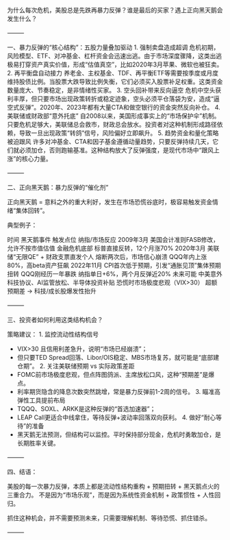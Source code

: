 为什么每次危机，美股总是先跌再暴力反弹？谁是最后的买家？遇上正向黑天鹅会发生什么？

⸻

一、暴力反弹的“核心结构”：五股力量叠加驱动
	1.	强制卖盘造成超调
危机初期，风险模型、ETF、对冲基金、杠杆资金会迅速出逃。由于市场深度骤降，这类出逃极易打穿资产真实价值，形成“估值真空”，比如2020年3月苹果、微软也被狂卖。
	2.	再平衡盘自动接力
养老金、主权基金、TDF、再平衡ETF等需要按季度或月度维持股债比例。当股票大跌导致比例失衡，它们必须买入股票补足权重。这类资金数量庞大、节奏稳定，是非情绪性买家。
	3.	空头回补带来反向逼空
危机中空头获利丰厚，但只要市场出现政策转折或稳定迹象，空头必须平仓落袋为安，造成“逼空式反弹”。2020年、2023年都有大量CTA和做空银行的资金突然反向补仓。
	4.	美联储或财政部“意外托底”
自2008以来，美国形成事实上的“市场保护伞”机制。只要危机足够大，美联储总会救市，财政总会放水。投资者对这种机制形成路径依赖，导致一旦出现政策“转鸽”信号，风险偏好立即飙升。
	5.	趋势资金和量化策略被迫跟风
许多对冲基金、CTA和因子基金遵循动量趋势，只要反弹持续几天，它们就必须加仓，否则跑输基准。这种结构放大了反弹强度，是现代市场中“跟风上涨”的核心力量。

⸻

二、正向黑天鹅：暴力反弹的“催化剂”

正向黑天鹅 = 意料之外的重大利好，发生在市场恐慌谷底时，极容易触发资金情绪“集体回转”。

典型例子：

时间	黑天鹅事件	触发点位	纳指/市场反应
2009年3月	美国会计准则FASB修改，允许不按市值估值	金融危机底部	标普直接反转，12个月涨70%
2020年3月	美联储“无限QE” + 财政支票直发个人	熔断两次后，市场信心崩溃	QQQ年内上涨80%，高beta资产狂飙
2022年11月	CPI首次低于预期，引发“通胀见顶”集体预期扭转	QQQ刚经历一年暴跌	纳指单日+6%，两个月反弹近20%
未来可能	中美意外科技协议、AI监管放松、半导体投资补贴	恐慌时市场极度悲观（VIX>30）	超额预期差 → 科技/成长股爆发性抬升

⸻

三、投资者如何利用这类结构机会？

策略建议：
	1.	监控流动性结构信号
- VIX>30 且信用利差急升，说明“市场已经崩溃”；
- 但只要TED Spread回落、Libor/OIS稳定、MBS市场复苏，就可能是“底部建仓期”。
	2.	关注美联储预期 vs 实际政策差距
- FOMC前市场极度悲观，但点阵图鸽派、主席放松口风，这种“预期差”是爆点。
- 利率期货隐含的降息次数突然跳增，常是暴力反弹前1-2周的信号。
	3.	瞄准高弹性工具提前布局
- TQQQ、SOXL、ARKK是这种反弹的“首选加速器”；
- LEAP Call更适合中线拿住，等待反弹+波动率回落双向获利。
	4.	做好“耐心等待”的准备
- 黑天鹅无法预测，但结构可以监控。平时保持部分现金，危机时勇敢加仓，是长期胜率关键。

⸻

四、结语：

美股的每一次暴力反弹，本质上都是流动性结构重构 + 预期扭转 + 黑天鹅点火的三重合力。
不是因为“市场乐观”，而是因为系统性资金机制 + 政策惯性 + 人性回归。

抓住这种机会，并不需要预测未来，只需要理解机制、等待恐慌、抓住错杀。

⸻
